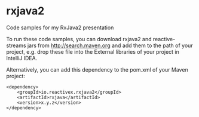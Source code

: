 # rxjava2
Code samples for my RxJava2 presentation

To run these code samples, you can download rxjava2 and reactive-streams jars from http://search.maven.org and add them to the path of your project, e.g. drop these file into the External libraries of your project in IntelliJ IDEA.


Alternatively, you can add this dependency to the pom.xml of your Maven project:
```
<dependency>
    <groupId>io.reactivex.rxjava2</groupId>
    <artifactId>rxjava</artifactId>
    <version>x.y.z</version>
</dependency>
```
